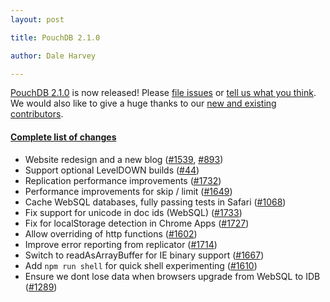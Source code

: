 ```yaml
---
layout: post

title: PouchDB 2.1.0

author: Dale Harvey

---
```


[PouchDB 2.1.0](https://github.com/daleharvey/pouchdb/releases/tag/2.1.0) is now released! Please [file issues](https://github.com/daleharvey/pouchdb/issues) or [tell us what you think](https://github.com/daleharvey/pouchdb/blob/master/CONTRIBUTING.md#get-in-touch). We would also like to give a huge thanks to our [new and existing contributors](https://github.com/daleharvey/pouchdb/graphs/contributors?from=2014-03-01&to=2014-04-01).

#### [Complete list of changes](https://github.com/daleharvey/pouchdb/compare/2.0.1...2.1.0)

 * Website redesign and a new blog ([#1539](http://github.com/daleharvey/pouchdb/issues/1539), [#893](https://github.com/daleharvey/pouchdb/issues/893))
 * Support optional LevelDOWN builds ([#44](http://github.com/daleharvey/pouchdb/issues/44))
 * Replication performance improvements ([#1732](http://github.com/daleharvey/pouchdb/issues/1732))
 * Performance improvements for skip / limit ([#1649](http://github.com/daleharvey/pouchdb/issues/1649))
 * Cache WebSQL databases, fully passing tests in Safari ([#1068](http://github.com/daleharvey/pouchdb/issues/1068))
 * Fix support for unicode in doc ids (WebSQL) ([#1733](http://github.com/daleharvey/pouchdb/issues/1733))
 * Fix for localStorage detection in Chrome Apps ([#1727](http://github.com/daleharvey/pouchdb/issues/1727))
 * Allow overriding of http functions ([#1602](http://github.com/daleharvey/pouchdb/issues/1602))
 * Improve error reporting from replicator ([#1714](http://github.com/daleharvey/pouchdb/issues/1714))
 * Switch to readAsArrayBuffer for IE binary support ([#1667](http://github.com/daleharvey/pouchdb/issues/1667))
 * Add `npm run shell` for quick shell experimenting ([#1610](http://github.com/daleharvey/pouchdb/issues/1610))
 * Ensure we dont lose data when browsers upgrade from WebSQL to IDB ([#1289](http://github.com/daleharvey/pouchdb/issues/1289))

